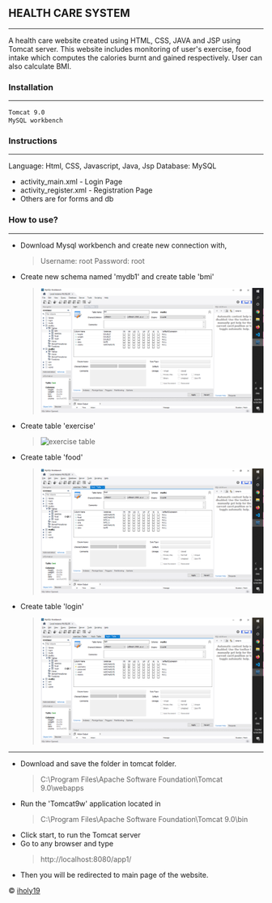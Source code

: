 ## HEALTH CARE SYSTEM

---

A health care website created using HTML, CSS, JAVA and JSP using Tomcat server. This website includes monitoring of user's exercise, food intake which computes the calories burnt and gained respectively. User can also calculate  BMI.
### Installation

---
```
Tomcat 9.0
MySQL workbench
```

### Instructions 

---
Language: Html, CSS, Javascript, Java, Jsp
Database: MySQL

* activity_main.xml - Login Page
* activity_register.xml - Registration Page
* Others are for forms and db

### How to use?

---
* Download Mysql workbench and create new connection with,
    > Username: root
    > Password: root
* Create new schema named 'mydb1' and create table 'bmi'
    > ![bmi table](https://github.com/iholy19/Health-Care-Website/blob/master/bmi.png)
* Create table 'exercise'
    > ![exercise table](https://github.com/iholy19/Health-Care-Website/blob/master/exercise.png)
* Create table 'food'
    > ![food table](https://github.com/iholy19/Health-Care-Website/blob/master/food.png)
* Create table 'login'
    > ![login table](https://github.com/iholy19/Health-Care-Website/blob/master/login.png)
---
* Download and save the folder in tomcat folder.
    >C:\Program Files\Apache Software Foundation\Tomcat 9.0\webapps
* Run the 'Tomcat9w' application located in
    >C:\Program Files\Apache Software Foundation\Tomcat 9.0\bin 
* Click start, to run the Tomcat server
* Go to any browser and type
    >http://localhost:8080/app1/
* Then you will be redirected to main page of the website.

© [iholy19](https://github.com/iholy19)

